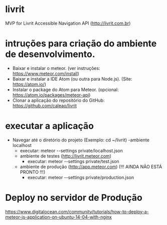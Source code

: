 # livrit
MVP for Livrit Accessible Navigation API (http://livrit.com.br)

# intruções para criação do ambiente de desenvolvimento.
- Baixar e instalar o meteor. (ver instruções: https://www.meteor.com/install)
- Baixar e instalar a IDE Atom (ou outra para Node.js). (Site: https://atom.io/)
- Instalar o package do Atom para Meteor. (opcional: https://atom.io/packages/meteor-api)
- Clonar a aplicação do repositório do GitHub: https://github.com/caleao/livrit

# executar a aplicação
- Navegar até o diretório do projeto (Exemplo: cd ~/livrit)
  -ambiente localhost
    - executar: meteor --settings private/localhost.json
  - ambiente de testes (http://livrit.meteor.com)
    - executar: meteor --settings private/test.json
  - ambiente de produção (http://app.meteor.com) (!!! AINDA NÃO ESTÁ PRONTO !!!)
    - executar: meteor --settings private/production.json

# Deploy no servidor de Produção
https://www.digitalocean.com/community/tutorials/how-to-deploy-a-meteor-js-application-on-ubuntu-14-04-with-nginx



